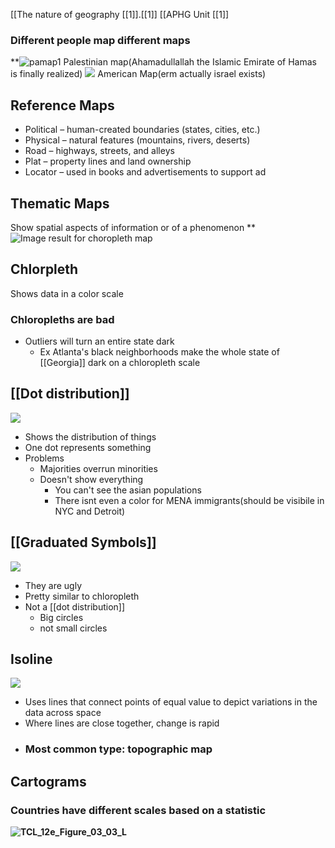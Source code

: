  [[The nature of geography [[1]].[[1]]
 [[APHG Unit [[1]]

### Different people map different maps
**![pamap1](https://lh7-rt.googleusercontent.com/slidesz/AGV_vUco6pCH7EZngSvDYtf6SXlBYA3G9FrVsBouWGgihu9byUt3YE7eYdaFv6FD6TQhdtk6pO6kvfPkPxXEXzFw0NFO8HV3KOxPUF1jyO6fQVLQnmvnoeILka7ONCjXgvmhzX_DGShw0UV5gpAXYE2ZItE8aRR_l7Q=s2048?key=1sZkp5wVuy1PrAAxkaYuDA)
Palestinian map(Ahamadullallah the Islamic Emirate of Hamas is finally realized)
![](https://lh7-rt.googleusercontent.com/slidesz/AGV_vUekN7C-HJm2Dl8LlZlmeAYmdAq3aBaePDp35I0WoeQKhDfh8KA6lr1OGGMhz9eKPwtQ3NFPd6P0J6zxmXRRBVlUm03az3TG96qpa8rjZG1budfuorHIgHhuy-b5Nxoz6JXQ5izvlRg2AvduaBeLiYJNsqZ7FzfC=s2048?key=1sZkp5wVuy1PrAAxkaYuDA)
American Map(erm actually israel exists)
## Reference Maps
- Political – human-created boundaries (states, cities, etc.)
- Physical – natural features (mountains, rivers, deserts)
- Road – highways, streets, and alleys
- Plat – property lines and land ownership
- Locator – used in books and advertisements to support ad

## Thematic Maps
Show spatial aspects of information or of a phenomenon
**![Image result for choropleth map](https://lh7-rt.googleusercontent.com/slidesz/AGV_vUfa03DO11lr4Z0IJjXH1X0G12M9A5gbjuGY4tl8B0pqzFlAuoWm7_exWfImQCyicsY1yQOIuMW9jbU4to_JR0p8DMRIoAm9Kx8yiBldpl6WIJeNI2KuLCxC3B6KjOF8jKp_fk5L-fA14_ndoLrKx6cNj7lbJi3RIuRCUQ=s2048?key=1sZkp5wVuy1PrAAxkaYuDA)
## Chlorpleth
Shows data in a color scale
### Chloropleths are bad
- Outliers will turn an entire state dark
	- Ex Atlanta's black neighborhoods make the whole state of [[Georgia]] dark on a chloropleth scale
## [[Dot distribution]]
**![](https://lh7-rt.googleusercontent.com/slidesz/AGV_vUeFfDwgIRkaCVMbulO3D8PL7qnuXfbi-vh3lXGUzO-pN5IxJdgJH-COJJdMsAc4dqB1A4BNRISl0T5OPFYHq-TjbvWRFVq3eBeIrL4ryaqRG8krv3Gpg5vfSWXX3rBufgnlreBFQg3uK2o_Pr8IDV1Vog5enid2qClIxA=s2048?key=1sZkp5wVuy1PrAAxkaYuDA)**
- Shows the distribution of things
- One dot represents something
- Problems
	- Majorities overrun minorities
	- Doesn't show everything
		- You can't see the asian populations
		- There isnt even a color for MENA immigrants(should be visibile in NYC and Detroit)
## [[Graduated Symbols]]
**![](https://lh7-rt.googleusercontent.com/slidesz/AGV_vUfjWY5Cq3GH2zRhLy3RK1Cve4xcykkp6ajlNL2N-ZlypVBn8dTCId2Bxy30UIdZTsc70XTICEOKuN0QIyOtB1OrTL8S8ginemJO8MAQrNsz_QLkh9-V121kwNjSwuMWm11XiPiBlxcuv_T2rAoAwT-DffHwQ6pwR2JYuQ=s2048?key=1sZkp5wVuy1PrAAxkaYuDA)**
- They are ugly
- Pretty similar to chloropleth
- Not a [[dot distribution]]
	- Big circles
	- not small circles
## Isoline
**![](https://lh7-rt.googleusercontent.com/slidesz/AGV_vUdX0j8gdjhl6b_uZ8IwoRMv9goEj1arrAcyImg7do9PZcsmswgDKqC7VNbBEngUJq4SS1vmN1wg0zx__MkNLC6vXlPWJEV7IQnWw6KjMZzgPQro4H7Yu-AEfioAMEslFUmMe2dFRAoHlr0pwyPhl0eUByFL1MOYeXzoCJw=s2048?key=1sZkp5wVuy1PrAAxkaYuDA)**
- Uses lines that connect points of equal value to depict variations in the data across space
- Where lines are close together, change is rapid
- ### Most common type: topographic map
## Cartograms
### Countries have different scales based on a statistic
**![TCL_12e_Figure_03_03_L](https://lh7-rt.googleusercontent.com/slidesz/AGV_vUc1wptMrcXGHlbkkBozam2GW24stSOm3rIDnTuUddhrQ4EhZluK4iVhkET50rKxnUzQo-TXO4M7Fvya3oAkZbJ4VN3Swzkb2ynljZ9lKsiVMTQkAhqnBgM1WG8CWh6Kif8t9JNIFgPNfitwwzhqCfmXgOBftXqJKlRYjA=s2048?key=1sZkp5wVuy1PrAAxkaYuDA)**
